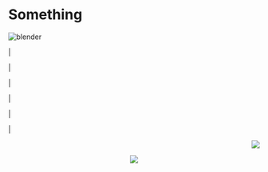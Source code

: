 
<h1 aligh="center">Something</h1>






<p align="left"><img src="https://skillicons.dev/icons?i=py,cpp,cs" alt="blender"></p>
<p>|</p>
<p>|</p>
<p>|</p>
<p>|</p>
<p>|</p>
<p>|</p>
<p align="right"><img src="https://skillicons.dev/icons?i=unity"></p>
<p align="center"><img src="https://skillicons.dev/icons?i=blender"></p>



<!--
**ArhanCrane/ArhanCrane** is a ✨ _special_ ✨ repository because its `README.md` (this file) appears on your GitHub profile.

Here are some ideas to get you started:

- 🔭 I’m currently working on ...
- 🌱 I’m currently learning ...
- 👯 I’m looking to collaborate on ...
- 🤔 I’m looking for help with ...
- 💬 Ask me about ...
- 📫 How to reach me: ...
- 😄 Pronouns: ...
- ⚡ Fun fact: ...
-->

